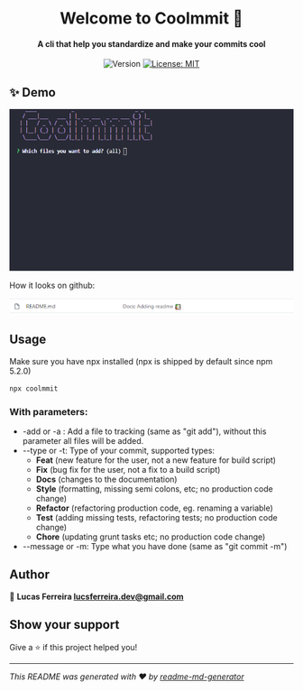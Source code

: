 <h1 align="center">Welcome to Coolmmit 👋</h1>
<h4 align="center">A cli that help you standardize and make your commits cool</h4>
<p align="center">
  <img alt="Version" src="https://img.shields.io/badge/version-2.0.0-blue.svg?cacheSeconds=2592000" />
  <a href="#" target="_blank">
    <img alt="License: MIT" src="https://img.shields.io/badge/License-MIT-yellow.svg" />
  </a>
</p>

## ✨ Demo

![Coolmmit demo](demo/coolmmit.gif)

How it looks on github:

![Coolmmit demo](demo/github-commit.png)

## Usage

Make sure you have npx installed (npx is shipped by default since npm 5.2.0)

```sh
npx coolmmit
```

### With parameters:

- -add or -a : Add a file to tracking (same as "git add"), without this parameter all files will be added.
- --type or -t: Type of your commit, supported types:
  - **Feat** (new feature for the user, not a new feature for build script)
  - **Fix** (bug fix for the user, not a fix to a build script)
  - **Docs** (changes to the documentation)
  - **Style** (formatting, missing semi colons, etc; no production code change)
  - **Refactor** (refactoring production code, eg. renaming a variable)
  - **Test** (adding missing tests, refactoring tests; no production code change)
  - **Chore** (updating grunt tasks etc; no production code change)
- --message or -m: Type what you have done (same as "git commit -m")

## Author

👤 **Lucas Ferreira <lucsferreira.dev@gmail.com>**

## Show your support

Give a ⭐️ if this project helped you!

---

_This README was generated with ❤️ by [readme-md-generator](https://github.com/kefranabg/readme-md-generator)_
